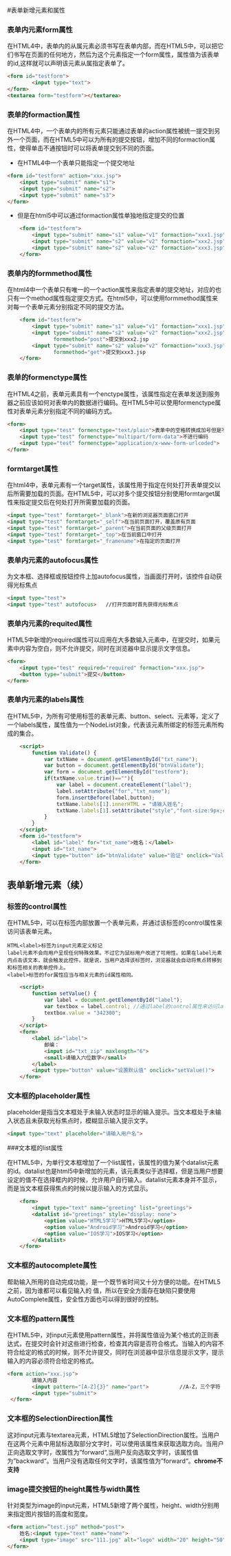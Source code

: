#表单新增元素和属性

### 表单内元素form属性

在HTML4中，表单内的从属元素必须书写在表单内部，而在HTML5中，可以把它们书写在页面的任何地方，然后为这个元素指定一个form属性，属性值为该表单的id,这样就可以声明该元素从属指定表单了。

```html
<form id="testform">
        <input type="text">
</form>
<textarea form="testform"></textarea>
```

### 表单的formaction属性

在HTML4中，一个表单内的所有元素只能通过表单的action属性被统一提交到另外一个页面，而在HTML5中可以为所有的提交按钮，增加不同的formaction属性，使得单击不通按钮时可以将表单提交到不同的页面。

* 在HTML4中一个表单只能指定一个提交地址

```html
<form id="testform" action="xxx.jsp">
    <input type="submit" name="s1">
    <input type="submit" name="s2">
    <input type="submit" name="s3">
</form>
```

* 但是在html5中可以通过formaction属性单独地指定提交的位置

```html
    <form id="testform">
        <input type="submit" name="s1" value="v1" formaction="xxx1.jsp">提交到xxx1.jsp
        <input type="submit" name="s2" value="v2" formaction="xxx2.jsp">提交到xxx2.jsp
        <input type="submit" name="s2" value="v2" formaction="xxx3.jsp">提交到xxx3.jsp
    </form>
```

### 表单内的formmethod属性

在html4中一个表单只有唯一的一个action属性来指定表单的提交地址，对应的也只有一个method属性指定提交方式。在html5中，可以使用formmethod属性来对每一个表单元素分别指定不同的提交方法。

```html
    <form id="testform">
        <input type="submit" name="s1" value="v1" formaction="xxx1.jsp" 			                  formmethod="get">提交到xxx1.jsp
        <input type="submit" name="s2" value="v2" formaction="xxx2.jsp"
               formmethod="post">提交到xxx2.jsp
        <input type="submit" name="s2" value="v2" formaction="xxx3.jsp"
               formmethod="get">提交到xxx3.jsp
    </form>
```

### 表单的formenctype属性

在HTML4之前，表单元素具有一个enctype属性，该属性指定在表单发送到服务器之前应该如何对表单内的数据进行编码。在HTML5中可以使用formenctype属性对表单元素分别指定不同的编码方式。

```html
<form>
    <input type="test" formenctype="text/plain">表单中的空格转换成加号但是不对表单中的特殊字符	            进行编码
    <input type="test" formenctype="multipart/form-data">不进行编码
    <input type="test" formenctype="application/x-www-form-urlcoded">
</form>
```

### formtarget属性

在html4中，表单元素有一个target属性，该属性用于指定在何处打开表单提交以后所需要加载的页面。在HTML5中，可以对多个提交按钮分别使用formtarget属性来指定提交后在何处打开所需要加载的页面。

```html
<input type="test" formtarget="_blank">在新的浏览器页面窗口打开
<input type="test" formtarget="_self">在当前页面打开，覆盖原有页面
<input type="test" formtarget="_parent">在当前页面的父级页面打开
<input type="test" formtarget="_top">在当前窗口中打开
<input type="test" formtarget="_framename">在指定的页面打开
```

### 表单内元素的autofocus属性

为文本框、选择框或按钮控件上加autofocus属性，当画面打开时，该控件自动获得光标焦点

```html
<input type="test">
<input type="test" autofocus>   //打开页面时首先获得光标焦点
```

### 表单内元素的requited属性

HTML5中新增的required属性可以应用在大多数输入元素中，在提交时，如果元素中内容为空白，则不允许提交，同时在浏览器中显示提示文字信息。

```html
<form>
    <input type="test" required="required" formaction="xxx.jsp">
    <button type="submit">提交</button>
</form>
```

### 表单内元素的labels属性

在HTML5中，为所有可使用标签的表单元素、button、select、元素等，定义了一个labels属性，属性值为一个NodeList对象，代表该元素所绑定的标签元素所构成的集合。

```html
    <script>
        function Validate() {
            var txtName = document.getElementById("txt_name");
            var button = document.getElementById("btnValidate");
            var form = document.getElementById("testform");
            if(txtName.value.trim()==""){
                var label = document.createElement("label");
                label.setAttribute("for","txt_name");
                form.insertBefore(label,button);
                txtName.labels[1].innerHTML = "请输入姓名";
                txtName.labels[1].setAttribute("style","font-size:9px;color:red");
            }
        }
    </script>
    <form id="testform">
        <label id="label" for="txt_name">姓名：</label>
        <input id="txt_name">
        <input type="button" id="btnValidate" value="验证" onclick="Validate()">
    </form>
```

## 表单新增元素（续）

### 标签的control属性

在HTML5中，可以在标签内部放置一个表单元素，并通过该标签的control属性来访问该表单元素。

```
HTML<label>标签为input元素定义标记
label元素不会向用户呈现任何特殊效果。不过它为鼠标用户改进了可用性。如果在label元素内点击该文本，就会触发此控件。就是说，当用户选择该标签时，浏览器就会自动将焦点转移到和标签相关的表单控件上。
<label>标签的for属性应当与相关元素的id属性相同。
```

```html
    <script>
        function setValue() {
            var label = document.getElementById("label");
            var textbox = label.control; //通过label的control属性来访问label
            textbox.value = "342300";
        }
    </script>
    <form>
        <label id="label">
            邮编：
            <input id="txt_zip" maxlength="6">
            <small>请输入六位数字</small>
        </label>
        <input type="button" value="设置默认值" onclick="setValue()">
    </form>
```

### 文本框的placeholder属性

placeholder是指当文本框处于未输入状态时显示的输入提示。当文本框处于未输入状态且未获取光标焦点时，模糊显示输入提示文字。

```html
<input type="text" placeholder="请输入用户名">
```

###文本框的list属性

在HTML5中，为单行文本框增加了一个list属性，该属性的值为某个datalist元素的id。datalist也是html5中新增加的元素，该元素类似于选择框，但是当用户想要设定的值不在选择框内的时候，允许用户自行输入。datalist元素本身并不显示，而是当文本框获得焦点的时候以提示输入的方式显示。

```html
    <form>
        <input type="text" name="greeting" list="greetings">
        <datalist id="greetings" style="display: none">
            <option value="HTML5学习">HTML5学习</option>
            <option value="Android学习">Android学习</option>
            <option value="IOS学习">IOS学习</option>
        </datalist>
    </form>
```

### 文本框的autocomplete属性

帮助输入所用的自动完成功能，是一个既节省时间又十分方便的功能。在HTML5之前，因为谁都可以看见输入的 值，所以在安全方面存在缺陷只要使用AutoComplete属性，安全性方面也可以得到很好的控制。

### 文本框的pattern属性

在HTML5中，对input元素使用pattern属性，并将属性值设为某个格式的正则表达式，在提交时会针对这些进行检查，检查其内容是否符合格式。当输入的内容不符合给定的格式的时候，则不允许提交，同时在浏览器中显示信息提示文字，提示输入的内容必须符合给定的格式。

```html
<form action="xxx.jsp">
        请输入内容
        <input pattern="[A-Z]{3}" name="part"> 			//A-Z，三个字符
        <input type="submit">
 </form>
```

### 文本框的SelectionDirection属性

这对input元素与textarea元素，HTML5增加了SelectionDirection属性。当用户在这两个元素中用鼠标选取部分文字时，可以使用该属性来获取选取方向。当用户正向选取文字时，改属性为”forward“,当用户反向选取文字时，该属性值为”backward“。当用户没有选取任何文字时，该属性值为”forward“。**chrome不支持**

### image提交按钮的height属性与width属性

针对类型为image的input元素，HTML5新增了两个属性，height、width分别用来指定图片按钮的高度和宽度。

```html
<form action=”test.jsp“ method="post">
    姓名:<input type="text" name="name">
    <input type="image" src="111.jpg" alt="logo" width="20" height="50">
</form>
```

